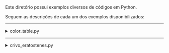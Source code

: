 <p>Este diretório possui exemplos diversos de códigos em Python.</p>

<p>Seguem as descrições de cada um dos exemplos disponibilizados:</p>

<!-- --------------------------------------------------------------------------------------------- -->
<hr/>
<details>
  <summary>color_table.py</summary>
  <p>&nbsp;</p>
  <p>Este código gera uma tabela completa de combinações de cores e estilos ANSI que podem ser usados em terminais que suportam escape sequences ANSI.</p>

  <p>Ele percorre todas as combinações possíveis de:</p>
  <ul>
    <li>Cores de texto: 30 a 37;</li>
    <li>Cores de fundo: 40 a 47;</li>
    <li>Estilos de texto (normal, negrito, sublinhado, negrito e sublinhado).</li>
  </ul>

  <p>Para cada combinação, o código:</p>
  <ol>
    <li>Aplica a cor e o estilo a um texto de exemplo.</li>
    <li>Exibe o texto formatado no terminal.</li>
    <li>Mostra o código ANSI correspondente ao lado do texto formatado.</li>
  </ol>

  <p>O resultado é uma tabela visual que ajuda a entender como as cores e estilos ANSI funcionam 
  no terminal.</p>
</details>


<!-- --------------------------------------------------------------------------------------------- -->
<hr/>
<details>
  <summary>crivo_eratostenes.py</summary>
  <p>&nbsp;</p>
  <p>Este código implementa o Crivo de Eratóstenes, um algoritmo clássico para encontrar todos os números primos até um determinado número n. Abaixo está uma explicação detalhada do que cada parte do código faz:</p>

  <ul>
    <li>Entrada do Usuário:</li>
    <p>O código solicita ao usuário que insira um número inteiro positivo (valor_n). Esse número define o limite superior até o qual os números primos serão buscados.</p>
    <li>Validação da Entrada:</li>
    <p>Se o usuário inserir um número negativo, o programa exibe uma mensagem de erro e termina a execução usando sys.exit(). Isso garante que apenas números positivos sejam processados.</p>
    <li>Inicialização da Lista de Booleanos:</li>
    <p>Uma lista chamada primos é criada com tamanho valor_n + 1. Essa lista é inicializada com True, indicando que, inicialmente, todos os números de 0 a n são considerados primos.</p>
    <p>Os valores primos[0] e primos[1] são definidos como False, pois 0 e 1 não são números primos.</p>
    <li>Crivo de Eratóstenes:</li>
    <p>O algoritmo começa a iterar a partir do número 2 (o menor número primo) até a raiz quadrada de valor_n. A raiz quadrada é usada como limite porque, se um número n não for primo, ele deve ter pelo menos um fator menor ou igual à sua raiz quadrada.</p>
    <p>Para cada número i que ainda está marcado como primo (primos[i] == True), o algoritmo marca todos os múltiplos de i como não primos (primos[j] = False), começando de i * i e indo até valor_n com incrementos de i.</p>
    <li>Exibição dos Números Primos:</li>
    <p>Após a execução do Crivo de Eratóstenes, o código percorre a lista primos de 2 até valor_n e imprime os números que ainda estão marcados como primos (primos[i] == True).</p>
  </ul>
</details>

